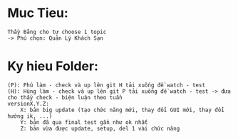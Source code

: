 #   Muc Tieu:
    Thầy Bằng cho tự choose 1 topic
    -> Phú chọn: Quản Lý Khách Sạn
    
#   Ky hieu Folder:
    (P): Phú làm - check và up lên git H tải xuống đề watch - test
    (H): Hùng làm - check và up lên git P tải xuống đề watch - test -> đưa cho thầy check - biện luận theo tuần
    versionX.Y.Z: 
        X: bản big update (tạo chức năng mới, thay đổi GUI mới, thay đổi hướng ik, ...)
        Y: bản đã qua final test gần như ok nhất
        Z: bản vừa được update, setup, del 1 vài chức năng